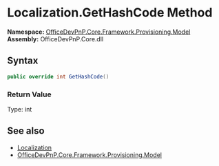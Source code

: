 # Localization.GetHashCode Method  
  

**Namespace:** [OfficeDevPnP.Core.Framework.Provisioning.Model](OfficeDevPnP.Core.Framework.Provisioning.Model.md)  
**Assembly:** OfficeDevPnP.Core.dll  
## Syntax
```C#
public override int GetHashCode()
```
### Return Value
Type: int  

## See also
- [Localization](OfficeDevPnP.Core.Framework.Provisioning.Model.Localization.md) 
- [OfficeDevPnP.Core.Framework.Provisioning.Model](OfficeDevPnP.Core.Framework.Provisioning.Model.md) 
